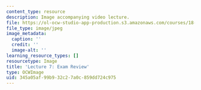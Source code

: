 ```yaml
---
content_type: resource
description: Image accompanying video lecture.
file: https://ol-ocw-studio-app-production.s3.amazonaws.com/courses/18-02-multivariable-calculus-fall-2007/345a05af99b932c27a0c859dd724c975_07.jpg
file_type: image/jpeg
image_metadata:
  caption: ''
  credit: ''
  image-alt: ''
learning_resource_types: []
resourcetype: Image
title: 'Lecture 7: Exam Review'
type: OCWImage
uid: 345a05af-99b9-32c2-7a0c-859dd724c975
---
```

